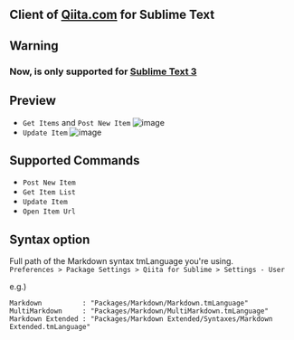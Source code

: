 ## Client of [Qiita.com](http://www.qiita.com) for Sublime Text

## Warning
### Now, is only supported for [Sublime Text 3](http://www.sublimetext.com/3)

## Preview
- `Get Items` and `Post New Item`
![image](https://www.dropbox.com/s/fnfy4eh3nsael0t/new.png?dl=1)
- `Update Item`
![image](https://www.dropbox.com/s/7dbzj2wkw2q342n/update.png?dl=1)

## Supported Commands
- `Post New Item`
- `Get Item List`
- `Update Item`
- `Open Item Url`

## Syntax option
Full path of the Markdown syntax tmLanguage you're using.  
`Preferences > Package Settings > Qiita for Sublime > Settings - User`

e.g.)
```
Markdown          : "Packages/Markdown/Markdown.tmLanguage"
MultiMarkdown     : "Packages/Markdown/MultiMarkdown.tmLanguage"
Markdown Extended : "Packages/Markdown Extended/Syntaxes/Markdown Extended.tmLanguage"
```

